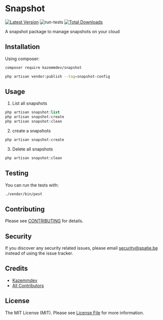 # Snapshot

<!-- BADGES_START -->
[![Latest Version](https://img.shields.io/github/release/kazemmdev/snapshot.svg?style=flat-square)](https://github.com/kazemmdev/snapshot/releases)
![run-tests](https://github.com/kazemmdev/snapshot/workflows/run-tests/badge.svg?label=tests)
[![Total Downloads](https://img.shields.io/packagist/dt/kazemmdev/snapshot.svg?style=flat-square)](https://packagist.org/packages/kazemmdev/snapshot)

A snapshot package to manage snapshots on your cloud

## Installation

Using composer:

```bash
composer require kazemmdev/snapshot

php artisan vendor:publish --tag=snapshot-config
```

## Usage

1. List all snapshots
```php
php artisan snapshot:list
php artisan snapshot:create
php artisan snapshot:clean
```

2. create a snapshots
```php
php artisan snapshot:create
```

3. Delete all snapshots
```php
php artisan snapshot:clean
```


## Testing

You can run the tests with:

```bash
./vendor/bin/pest
```

## Contributing

Please see [CONTRIBUTING](https://github.com/kazemmdev/snapshot/CONTRIBUTING.md) for details.

## Security

If you discover any security related issues, please email [security@spatie.be](mailto:security@spatie.be) instead of using the issue tracker.

## Credits

- [Kazemmdev](https://github.com/kazemmdev)
- [All Contributors](../../contributors)

## License

The MIT License (MIT). Please see [License File](LICENSE.md) for more information.
